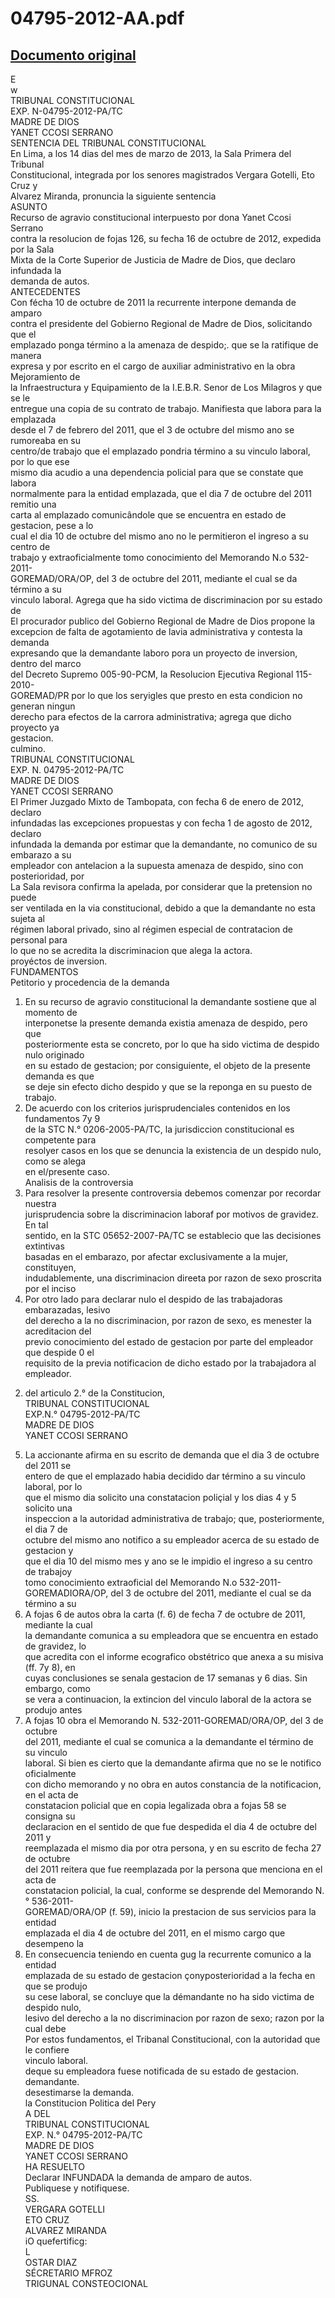
04795-2012-AA.pdf
=================
  
[Documento original](https://tc.gob.pe/jurisprudencia/2013/04795-2012-AA.pdf)  
---  
E  
w  
TRIBUNAL CONSTITUCIONAL  
EXP. N-04795-2012-PA/TC  
MADRE DE DIOS  
YANET CCOSI SERRANO  
SENTENCIA DEL TRIBUNAL CONSTITUCIONAL  
En Lima, a los 14 dias del mes de marzo de 2013, la Sala Primera del Tribunal  
Constitucional, integrada por los senores magistrados Vergara Gotelli, Eto Cruz y  
Alvarez Miranda, pronuncia la siguiente sentencia  
ASUNTO  
Recurso de agravio constitucional interpuesto por dona Yanet Ccosi Serrano  
contra la resolucion de fojas 126, su fecha 16 de octubre de 2012, expedida por la Sala  
Mixta de la Corte Superior de Justicia de Madre de Dios, que declaro infundada la  
demanda de autos.  
ANTECEDENTES  
Con fécha 10 de octubre de 2011 la recurrente interpone demanda de amparo  
contra el presidente del Gobierno Regional de Madre de Dios, solicitando que el  
emplazado ponga término a la amenaza de despido;. que se la ratifique de manera  
expresa y por escrito en el cargo de auxiliar administrativo en la obra Mejoramiento de  
la Infraestructura y Equipamiento de la I.E.B.R. Senor de Los Milagros y que se le  
entregue una copia de su contrato de trabajo. Manifiesta que labora para la emplazada  
desde el 7 de febrero del 2011, que el 3 de octubre del mismo ano se rumoreaba en su  
centro/de trabajo que el emplazado pondria término a su vinculo laboral, por lo que ese  
mismo dia acudio a una dependencia policial para que se constate que labora  
normalmente para la entidad emplazada, que el dia 7 de octubre del 2011 remitio una  
carta al emplazado comunicândole que se encuentra en estado de gestacion, pese a lo  
cual el dia 10 de octubre del mismo ano no le permitieron el ingreso a su centro de  
trabajo y extraoficialmente tomo conocimiento del Memorando N.o 532-2011-  
GOREMAD/ORA/OP, del 3 de octubre del 2011, mediante el cual se da término a su  
vinculo laboral. Agrega que ha sido victima de discriminacion por su estado de  
El procurador publico del Gobierno Regional de Madre de Dios propone la  
excepcion de falta de agotamiento de lavia administrativa y contesta la demanda  
expresando que la demandante laboro pora un proyecto de inversion, dentro del marco  
del Decreto Supremo 005-90-PCM, la Resolucion Ejecutiva Regional 115-2010-  
GOREMAD/PR por lo que los seryigles que presto en esta condicion no generan ningun  
derecho para efectos de la carrora administrativa; agrega que dicho proyecto ya  
gestacion.  
culmino.  
TRIBUNAL CONSTITUCIONAL  
EXP. N. 04795-2012-PA/TC  
MADRE DE DIOS  
YANET CCOSI SERRANO  
El Primer Juzgado Mixto de Tambopata, con fecha 6 de enero de 2012, declaro  
infundadas las excepciones propuestas y con fecha 1 de agosto de 2012, declaro  
infundada la demanda por estimar que la demandante, no comunico de su embarazo a su  
empleador con antelacion a la supuesta amenaza de despido, sino con posterioridad, por  
La Sala revisora confirma la apelada, por considerar que la pretension no puede  
ser ventilada en la via constitucional, debido a que la demandante no esta sujeta al  
régimen laboral privado, sino al régimen especial de contratacion de personal para  
lo que no se acredita la discriminacion que alega la actora.  
proyéctos de inversion.  
FUNDAMENTOS  
Petitorio y procedencia de la demanda  
1. En su recurso de agravio constitucional la demandante sostiene que al momento de  
interponetse la presente demanda existia amenaza de despido, pero que  
posteriormente esta se concreto, por lo que ha sido victima de despido nulo originado  
en su estado de gestacion; por consiguiente, el objeto de la presente demanda es que  
se deje sin efecto dicho despido y que se la reponga en su puesto de trabajo.  
2. De acuerdo con los criterios jurisprudenciales contenidos en los fundamentos 7y 9  
de la STC N.° 0206-2005-PA/TC, la jurisdiccion constitucional es competente para  
resolyer casos en los que se denuncia la existencia de un despido nulo, como se alega  
en el/presente caso.  
Analisis de la controversia  
3. Para resolver la presente controversia debemos comenzar por recordar nuestra  
jurisprudencia sobre la discriminacion laboraf por motivos de gravidez. En tal  
sentido, en la STC 05652-2007-PA/TC se establecio que las decisiones extintivas  
basadas en el embarazo, por afectar exclusivamente a la mujer, constituyen,  
indudablemente, una discriminacion direeta por razon de sexo proscrita por el inciso  
4. Por otro lado para declarar nulo el despido de las trabajadoras embarazadas, lesivo  
del derecho a la no discriminacion, por razon de sexo, es menester la acreditacion del  
previo conocimiento del estado de gestacion por parte del empleador que despide 0 el  
requisito de la previa notificacion de dicho estado por la trabajadora al empleador.  
2) del articulo 2.° de la Constitucion,  
TRIBUNAL CONSTITUCIONAL  
EXP.N.° 04795-2012-PA/TC  
MADRE DE DIOS  
YANET CCOSI SERRANO  
5. La accionante afirma en su escrito de demanda que el dia 3 de octubre del 2011 se  
entero de que el emplazado habia decidido dar término a su vinculo laboral, por lo  
que el mismo dia solicito una constatacion poliçial y los dias 4 y 5 solicito una  
inspeccion a la autoridad administrativa de trabajo; que, posteriormente, el dia 7 de  
octubre del mismo ano notifico a su empleador acerca de su estado de gestacion y  
que el dia 10 del mismo mes y ano se le impidio el ingreso a su centro de trabajoy  
tomo conocimiento extraoficial del Memorando N.o 532-2011-  
GOREMADIORA/OP, del 3 de octubre del 2011, mediante el cual se da término a su  
6. A fojas 6 de autos obra la carta (f. 6) de fecha 7 de octubre de 2011, mediante la cual  
la demandante comunica a su empleadora que se encuentra en estado de gravidez, lo  
que acredita con el informe ecografico obstétrico que anexa a su misiva (ff. 7y 8), en  
cuyas conclusiones se senala gestacion de 17 semanas y 6 dias. Sin embargo, como  
se vera a continuacion, la extincion del vinculo laboral de la actora se produjo antes  
7. A fojas 10 obra el Memorando N. 532-2011-GOREMAD/ORA/OP, del 3 de octubre  
del 2011, mediante el cual se comunica a la demandante el término de su vinculo  
laboral. Si bien es cierto que la demandante afirma que no se le notifico oficialmente  
con dicho memorando y no obra en autos constancia de la notificacion, en el acta de  
constatacion policial que en copia legalizada obra a fojas 58 se consigna su  
declaracion en el sentido de que fue despedida el dia 4 de octubre del 2011 y  
reemplazada el mismo dia por otra persona, y en su escrito de fecha 27 de octubre  
del 2011 reitera que fue reemplazada por la persona que menciona en el acta de  
constatacion policial, la cual, conforme se desprende del Memorando N.° 536-2011-  
GOREMAD/ORA/OP (f. 59), inicio la prestacion de sus servicios para la entidad  
emplazada el dia 4 de octubre del 2011, en el mismo cargo que desempeno la  
8. En consecuencia teniendo en cuenta gug la recurrente comunico a la entidad  
emplazada de su estado de gestacion çonyposterioridad a la fecha en que se produjo  
su cese laboral, se concluye que la démandante no ha sido victima de despido nulo,  
lesivo del derecho a la no discriminacion por razon de sexo; razon por la cual debe  
Por estos fundamentos, el Tribanal Constitucional, con la autoridad que le confiere  
vinculo laboral.  
deque su empleadora fuese notificada de su estado de gestacion.  
demandante.  
desestimarse la demanda.  
la Constitucion Politica del Pery  
A DEL  
TRIBUNAL CONSTITUCIONAL  
EXP. N.° 04795-2012-PA/TC  
MADRE DE DIOS  
YANET CCOSI SERRANO  
HA RESUELTO  
Declarar INFUNDADA la demanda de amparo de autos.  
Publiquese y notifiquese.  
SS.  
VERGARA GOTELLI  
ETO CRUZ  
ALVAREZ MIRANDA  
iO quefertificg:  
L  
OSTAR DIAZ  
SÉCRETARIO MFROZ  
TRIGUNAL CONSTEOCIONAL
